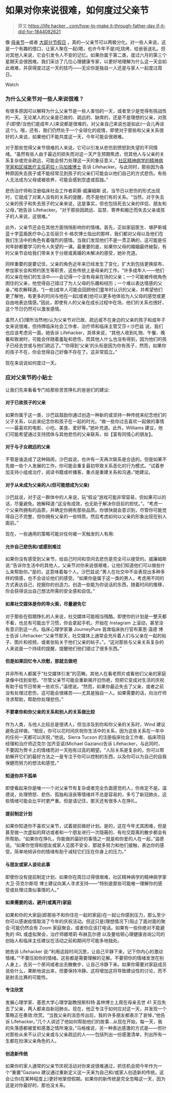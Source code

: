 # 如果对你来说很难，如何度过父亲节

> 原文:[https://life hacker . com/how-to-make it-through-father-day if-it-did-for-1844082621](https://lifehacker.com/how-to-make-it-through-fathers-day-if-its-difficult-for-1844082621)

像 [母亲节](https://lifehacker.com/how-to-deal-with-mother-s-day-when-mother-s-day-sucks-f-1795112454)—或者 [大部分节假日](https://lifehacker.com/how-to-make-it-through-the-holidays-after-a-loss-1840200564) ，真的—父亲节可以两极分化。对一些人来说，这是一个有趣的借口，让家人聚在一起(嗯，也许今年不是)吃烧烤，给爸爸送礼。但对其他人来说，它会引发令人不安的记忆。如果你属于第二类，度过六月的第三个星期天会很困难。我们采访了几位心理健康专家，以更好地理解为什么这一天会如此艰难，并获得度过这一天的技巧——无论你是独自一人还是与家人一起度过周日。

Watch

### 为什么父亲节对一些人来说很难？

有很多原因可以解释为什么父亲节是一些人害怕的一天，或者至少是觉得有挑战性的一天。无论某人的父亲是已故的、疏远的、缺席的，还是不是理想的父亲，对孩子(即使/当他们是成年人)来说都是很难的，对父亲自己来说也是如此(一会儿再谈这个)。哦，还有，我们仍然处于一个全球化的疫情，即使对于那些和父亲关系很好的人来说，如果他们不能共度这一天，今年可能会很艰难。

对于那些觉得父亲节很难的人来说，它可以引发从悲伤到愤怒到失望的不同情绪。“虽然有些人由于最近的损失而对这一天产生预期焦虑，但其他人与父亲的关系复杂或完全疏远，可能会努力处理这一天的象征意义，” [社区精神病学的精神病学家和区域医疗主任莉拉·r·马加维博士](https://www.communitypsychiatry.com/providers/leela-magavi-m-d/) 告诉 Lifehacker。与此同时，那些因为各种原因失去孩子或不能经常见到孩子的父亲们可能会以他们自己的方式悲伤。有些人无法成为父母或被收养，可能会感到空虚或孤独。”

悲伤治疗师和注册临床社会工作者莉察·威廉姆斯 说，当节日以悲伤的形式出现时，它就成了对某人没有的关系的提醒，而不是他们有的关系。“当然，对于失去父亲的孩子和失去孩子的父亲来说，这是事实，但也包括死去父亲的伴侣、朋友和父母，”她告诉 Lifehacker。“对于那些因疏远、监禁、寄养和搬迁而失去父亲或孩子的人来说，这很难。”

此外，父亲节还会在其他方面悄悄影响你的情绪。首先，正如家庭医生、堪萨斯城蓝十字蓝盾医疗中心主任丽贝卡·格农博士指出的那样，我们都对父母以及他们在我们生活中的角色有着强烈的感情。当我们发现他们不是一贯正确的，这可能是任何年龄都要学习的令人失望的一课。最重要的是，如果你父母的婚姻最终破裂，有时父亲节会给我们带来关于分居或离婚的未解决的感受，她补充道。

同样重要的是要记住，父亲的角色近年来已经发生了变化，扩大到包括更换尿布、参加家长会和预约医生等职责，这些传统上是母亲的工作。“许多成年人——他们的父亲在他们的生活中——会记得一个没有母亲在场的父亲；一个可能被传统角色困住的父亲，他觉得自己错过了为人父母的乐趣和经历；一个难以表达情感的父亲，”格农解释道。“[一些]成年人可能会回顾他们童年时认识的父亲，并希望他们更了解他，有更多的时间与他在一起[或者]他可以更多地体验为人父母的感觉或更自由地表达情感。”因此，即使有人的父亲在成长过程中在场，他们的关系也很好，这个节日仍然可以激发感情。

虽然人们(理所当然地)认为父亲节对已故、疏远或不在身边的父亲的孩子和成年子女来说很难，但持牌临床社会工作者、治疗师和临床主管艾莎·r·沙巴兹 说，我们也应该考虑另一面。她告诉 Lifehacker，具体来说，“其他人收到礼物、午餐、晚餐和致谢时，可能会伴随着羞耻和悲伤，而其他人什么也没有得到，因为他们的孩子已经去世或与他们疏远了。”“你得到‘父亲’的头衔是因为你有孩子，然而，如果你的孩子不在，你会觉得自己好像不存在了。这非常孤立。”

现在来说说如何度过一天。

### **应对父亲节的小贴士**

让我们先来看看专门给那些苦苦挣扎的爸爸们的建议:

#### **对于已故孩子的父亲**

如果你属于这一类，沙巴兹鼓励你通过创造一种新的或坚持一种传统来纪念他们的父子关系，以此来纪念你和孩子在一起的时光。“做一些你过去喜欢一起做的事情——最喜欢的电影、小吃、美食、爱好等。”她补充道。此外，Williams 建议，他们可能希望通过支持团体与其他悲伤的父亲联系，如【富有同情心的朋友】。

#### **对于与子女疏远的父亲**

不管是谁造成了这种隔阂，沙巴兹说，也许有一天再次联系是合适的。但是如果不先做一些个人发展的工作，你可能会重复最初导致关系恶化的行为模式。“试着参加支持小组或治疗，阅读书籍或听播客，重点是重建关系和沟通，”她建议。

#### **对于从未成为父亲的人(但可能想成为父亲)**

沙巴兹说，对于这一群体中的人来说，玩“假设”游戏可能非常容易，但如果可以的话，尽量避免。她解释道:“这没有成效，也无助于解决你目前的担忧。”。“考虑一个父亲所拥有的品质，并确定你拥有那些品质。你很快就会意识到，尽管你可能觉得自己不完整，但你拥有父亲的一些特质。然后考虑如何以父亲的形象出现在别人面前。”

现在，一些通用的策略可能对任何被一天触发的人有用:

#### **允许自己悲伤和/或感到难过**

如果你没有感受到父亲节，给自己时间和空间去悲伤是完全可以接受的。威廉姆斯说:“告诉你生活中的其他人，父亲节对你来说很艰难，让他们知道他们可以做些什么来帮助你。”是的，这意味着每个人。沙巴兹说:“男人在社交中不会表现出多种多样的情感，也不会谈论他们的感受。“如果你是属于这一类的男人，考虑用不同的方式表达自己，挖掘你的创造力。创造一些能为你说话的东西，随着时间的推移，你会获得说出自己想法所需的安全感和自信。”

#### **如果社交媒体是你的导火索，尽量避免它**

对于那些在假期挣扎的人来说，社交媒体可能相当残酷。即使你的计划是一整天都不看，也总有可能出于习惯，你会拿起手机，开始在 Instagram 上滚动，甚至没有意识到这一点。临床心理学家兼 JourneyPure 首席临床执行官布莱恩·温德 博士告诉 Lifehacker:“父亲节那天，社交媒体上通常会充斥着人们与父亲在一起的帖子、图片和视频，或者张贴关于他们父亲的帖子。”。“这对那些与父亲关系复杂的人来说是一个持续的提醒，提醒他们他们错过了很多东西。”

#### 但是如果回忆令人欣慰，那就去做吧

并非所有人都属于“社交媒体引发”的范畴。其他人在看老照片或看他们父亲的家庭录像中找到安慰。“尽管父亲节可能会重新揭开旧伤疤，但把它变成对生活的庆祝有助于给节日带来一些欢乐，”温德说。“然而，如果你最近失去了父亲，或者之前没有处理过悲伤，这可能会很痛苦——尤其是独自一人。如果需要的话，向治疗师寻求帮助，帮助你处理悲伤。”

#### **不要拿你和你父亲的关系和别人的关系做比较**

作为人类，与他人比较总是很诱人，但当涉及到你和你父亲的关系时，Wind 建议避免这样做。“相反，你可以花时间庆祝你生活中的关系，因为这些关系在一年中的任何一天都可以庆祝，”他说。Sierra Tucson 的注册临床社会工作者、临床项目经理和治疗师迈克尔·加齐亚诺(Michael Gaziano)告诉 Lifehacker，与此同时，不要因为贺卡上的情绪而对一天抱有过高的期望。“人际关系是复杂的，你可以帮助解开它们的最好方法之一是专注于你可以控制的东西，以及你可以为自己的自我保健而努力的想法和感觉。”

#### **知道你并不孤单**

即使看起来你是唯一一个对父亲节有复杂或者完全负面感觉的人，你肯定不是。温德说，处理愤怒、悲伤、孤独和沮丧等情绪并不总是容易的，多亏了新冠肺炎，这些情绪可能会比平时更严重。但是请记住，那天还有很多人在挣扎。

#### **提前制定计划**

如果你知道你不喜欢父亲节，试着提前做好计划。是的，这在今年尤其困难，但是甚至做一次虚拟的拜访或者和一个朋友进行一次隐蔽的、有社交距离的散步都会有所帮助。“如果你在挣扎，你能做的最好的事情之一就是和你爱的人在一起，”温德说。“如果你觉得和朋友或家人见面不安全，那就多努力和他们接触，表达你的感受。简单地倾诉你的情绪有助于减轻它们压在你身上的压力。”

#### **与朋友或家人谈论此事**

即使你没有提前制定计划，如果你在周日过得很艰难，社区精神病学的精神病学家大卫·芬克尔斯坦 博士建议向某人寻求支持——“特别是那些可能唯一理解你的感受或处理过类似事情的人。”

#### **如果需要的话，避开(或离开)家庭**

如果和你的大家庭(即那些不和你住在一起的家庭)在一起让你感到压力，那么至少你可以感谢疫情取消了今年的庆祝活动。但这只是(理想情况下)阻止了面对面的聚会:可能仍然会有 Zoom 家庭聚会，或者你应该打电话。如果有一些你绝对不能避免的 IRL 或虚拟聚会，治疗师娜塔莉·布赫瓦尔德 以及曼哈顿心理健康咨询公司的创始人和临床主任建议在活动之前和期间尽可能多地独处。

她告诉 Lifehacker 说:“利用这段时间沉思，让自己平静下来，记下你内心的激动情绪。”“不要压抑你的情绪。这些都是需要理解的见解。不要把你的情绪发泄在别人身上，去另一个房间或者出去散散步，让自己冷静下来。如果你需要对家庭成员说些什么，果断地说出来，但要保持冷静。这将增加这将导致建设性的讨论，而不是射击比赛的可能性。

#### **专注欣赏**

发展心理学家、基恩大学心理学副教授斯科特·盖林博士上周在母亲去世 41 天后失去了父亲，两人都来自新冠肺炎。现在，他正专注于如何应对这一天，并发现一个策略正在奏效:欣赏。“当我父亲的消息传出后，我的许多朋友都表示了哀悼，”他告诉 Lifehacker。”几个人讲述了他如何帮助他们的故事...从现在开始，每一天，我的失落感都被爱和感激之情所淹没。”马格维说，另一种表达感激的方式是——但针对那些从来不认识父亲或与父亲疏远的人——包括列出一份感激清单，列出所有一生都在扮演父亲角色的人。

#### **创造新传统**

如果你的家人通常的父亲节庆祝活动对你来说很难通过，抓住机会把今年作为一个“重置”Gaziano 建议通过重新定义这一天来为自己和/或家人创造新的传统。这会让你(在某种程度上)更好地掌控假期。如果你的新传统是完全忽略这一天，因为这是对你最好的，那也没关系。